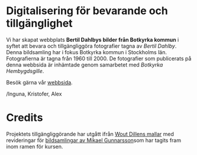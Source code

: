 # Digitalisering för bevarande och tillgänglighet

Vi har skapat webbplats **Bertil Dahlbys bilder från Botkyrka kommun** i syftet att bevara och tillgängliggöra fotografier tagna av *Bertil Dahlby*. Denna bildsamling har i fokus Botkyrka kommun i Stockholms län. 
Fotografierna är tagna från 1960 till 2000. De fotografier som publicerats på denna webbsida är inhämtade genom samarbetet med *Botkyrka Hembygdsgille*.

Besök gärna vår [webbsida](https://mellenne.github.io/Project/index.html).

/Inguna, Kristofer, Alex

# Credits

Projektets tillgängliggörande har utgått ifrån [Wout Dillens mallar](https://github.com/SSLIS/DCHM-template/tree/main) med revideringar för [bildsamlingar av Mikael Gunnarsson](https://github.com/Mikael61/ImageCollectionTemplate)som har tagits fram inom ramen för kursen. 
